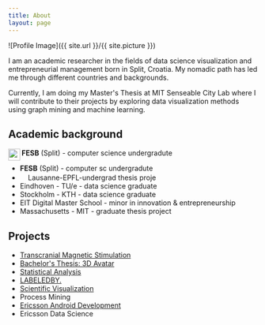 ```yaml
---
title: About
layout: page
---
```

 
![Profile Image]({{ site.url }}/{{ site.picture }})	

<p>I am an academic researcher in the fields of data science visualization and entrepreneurial management born in Split, Croatia. My nomadic path has led me through different countries and backgrounds. </p>

<p>Currently, I am doing my Master's Thesis at MIT Senseable City Lab where I will contribute to their projects by exploring data visualization methods using graph mining and machine learning.</p>

<h2>Academic background</h2>

<p><img src="https://image.flaticon.com/icons/svg/197/197503.svg" height="24" width="24" align="left" hspace="-140"> <strong>FESB</strong> (Split) - computer science undergradute</p>

<ul class="skill-list">
	<li><strong>FESB</strong> (Split) - computer sc undergradute</li>
	<li><img src="https://image.flaticon.com/icons/svg/552/552009.svg" height="16" width="16">Lausanne-EPFL-undergrad thesis proje</li>
	<li>Eindhoven - TU/e - data science graduate</li>
	<li>Stockholm - KTH - data science graduate</li>
	<li>EIT Digital Master School - minor in innovation & entrepreneurship</li>
	<li>Massachusetts - MIT - graduate thesis project</li>
</ul>

<h2>Projects</h2>

<ul>
	<li><a href="http://www.lahen.org/">Transcranial Magnetic Stimulation</a></li>
	<li><a href="https://iig.epfl.ch/page-56808-en-html/">Bachelor's Thesis: 3D Avatar</a></li>
	<li><a href="https://je.epfl.ch/">Statistical Analysis</a></li>
	<li><a href="https://www.tuecontest.nl/">LABELEDBY.</a></li>
	<li><a href="https://indico.cern.ch/event/377001/registrations/participants">Scientific Visualization</a></li>
	<li>Process Mining</li>
	<li><a href="http://marjan.fesb.hr/SoftCOM/2016/files/apk/final_program_2016.pdf">Ericsson Android Development</a></li>
	<li>Ericsson Data Science</li>
</ul>
